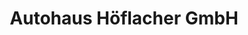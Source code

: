 ---
title: "Autohaus Höflacher GmbH"
url: /tettnang/autohaus-hoeflacher-gmbh/
shop: Autowerkstatt
---